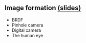 ## **Image formation** [(slides)](/pages/c_05_image_formation/Image_formation.pdf)

- BRDF
- Pinhole camera
- Digital camera
- The human eye
